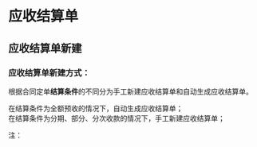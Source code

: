 # 应收结算单

## 应收结算单新建

### 应收结算单新建方式：

根据合同定单**结算条件**的不同分为手工新建应收结算单和自动生成应收结算单。

在结算条件为全额预收的情况下，自动生成应收结算单；  
在结算条件为分期、部分、分次收款的情况下，手工新建应收结算单；

注：


